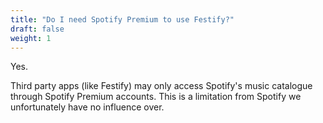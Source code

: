 ```yaml
---
title: "Do I need Spotify Premium to use Festify?"
draft: false
weight: 1
---
```


Yes.

Third party apps (like Festify) may only access Spotify's music catalogue through Spotify Premium accounts.
This is a limitation from Spotify we unfortunately have no influence over.